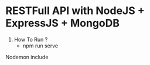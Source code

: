 # RESTFull API with NodeJS + ExpressJS + MongoDB

1. How To Run ?
    - npm run serve

Nodemon include
